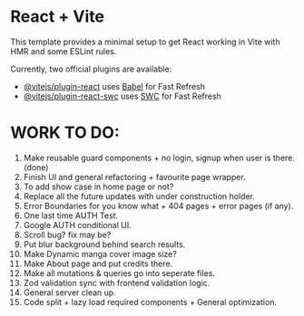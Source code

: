 # React + Vite

This template provides a minimal setup to get React working in Vite with HMR and some ESLint rules.

Currently, two official plugins are available:

- [@vitejs/plugin-react](https://github.com/vitejs/vite-plugin-react/blob/main/packages/plugin-react/README.md) uses [Babel](https://babeljs.io/) for Fast Refresh
- [@vitejs/plugin-react-swc](https://github.com/vitejs/vite-plugin-react-swc) uses [SWC](https://swc.rs/) for Fast Refresh

# WORK TO DO:

1. Make reusable guard components + no login, signup when user is there. (done)
2. Finish UI and general refactoring + favourite page wrapper.
3. To add show case in home page or not?
4. Replace all the future updates with under construction holder.
5. Error Boundaries for you know what + 404 pages + error pages (if any).
6. One last time AUTH Test.
7. Google AUTH conditional UI.
8. Scroll bug? fix may be?
9. Put blur background behind search results.
10. Make Dynamic manga cover image size?
11. Make About page and put credits there.
12. Make all mutations & queries go into seperate files.
13. Zod validation sync with frontend validation logic.
14. General server clean up.
15. Code split + lazy load required components + General optimization.
